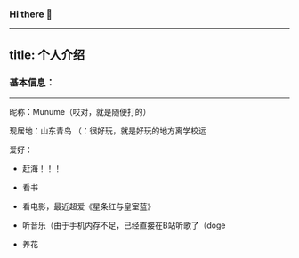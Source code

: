 ### Hi there 👋

---
title: 个人介绍
---



### 基本信息：


---



昵称：Munume（哎对，就是随便打的）

现居地：山东青岛 （：很好玩，就是好玩的地方离学校远

爱好：

* 赶海！！！

* 看书

* 看电影，最近超爱《星条红与皇室蓝》

* 听音乐（由于手机内存不足，已经直接在B站听歌了（doge

* 养花
